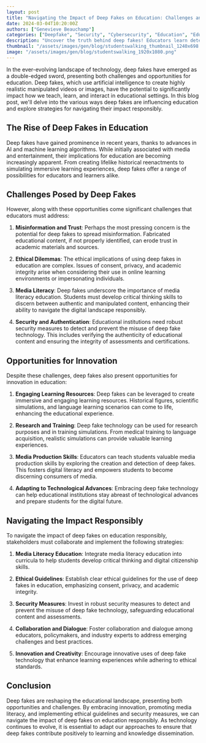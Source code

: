 ```yaml
---
layout: post
title: "Navigating the Impact of Deep Fakes on Education: Challenges and Opportunities"
date: 2024-03-04T10:20:00Z
authors: ["Genevieve Beauchamp"]
categories: ["Deepfake", "Security", "Cybersecurity", "Education", "Educators"]
description: "Uncover the truth behind deep fakes! Educators learn detection methods, including AI tools and critical thinking skills, to combat misinformation effectively."
thumbnail: "/assets/images/gen/blog/studentswalking_thumbnail_1240x698.png"
image: "/assets/images/gen/blog/studentswalking_1920x1080.png"
---
```


In the ever-evolving landscape of technology, deep fakes have emerged as a double-edged sword, presenting both challenges and opportunities for education. Deep fakes, which use artificial intelligence to create highly realistic manipulated videos or images, have the potential to significantly impact how we teach, learn, and interact in educational settings. In this blog post, we'll delve into the various ways deep fakes are influencing education and explore strategies for navigating their impact responsibly.

## The Rise of Deep Fakes in Education

Deep fakes have gained prominence in recent years, thanks to advances in AI and machine learning algorithms. While initially associated with media and entertainment, their implications for education are becoming increasingly apparent. From creating lifelike historical reenactments to simulating immersive learning experiences, deep fakes offer a range of possibilities for educators and learners alike.

## Challenges Posed by Deep Fakes

However, along with these opportunities come significant challenges that educators must address:

1. **Misinformation and Trust**: Perhaps the most pressing concern is the potential for deep fakes to spread misinformation. Fabricated educational content, if not properly identified, can erode trust in academic materials and sources.

2. **Ethical Dilemmas**: The ethical implications of using deep fakes in education are complex. Issues of consent, privacy, and academic integrity arise when considering their use in online learning environments or impersonating individuals.

3. **Media Literacy**: Deep fakes underscore the importance of media literacy education. Students must develop critical thinking skills to discern between authentic and manipulated content, enhancing their ability to navigate the digital landscape responsibly.

4. **Security and Authentication**: Educational institutions need robust security measures to detect and prevent the misuse of deep fake technology. This includes verifying the authenticity of educational content and ensuring the integrity of assessments and certifications.

## Opportunities for Innovation

Despite these challenges, deep fakes also present opportunities for innovation in education:

1. **Engaging Learning Resources**: Deep fakes can be leveraged to create immersive and engaging learning resources. Historical figures, scientific simulations, and language learning scenarios can come to life, enhancing the educational experience.

2. **Research and Training**: Deep fake technology can be used for research purposes and in training simulations. From medical training to language acquisition, realistic simulations can provide valuable learning experiences.

3. **Media Production Skills**: Educators can teach students valuable media production skills by exploring the creation and detection of deep fakes. This fosters digital literacy and empowers students to become discerning consumers of media.

4. **Adapting to Technological Advances**: Embracing deep fake technology can help educational institutions stay abreast of technological advances and prepare students for the digital future.

## Navigating the Impact Responsibly

To navigate the impact of deep fakes on education responsibly, stakeholders must collaborate and implement the following strategies:

1. **Media Literacy Education**: Integrate media literacy education into curricula to help students develop critical thinking and digital citizenship skills.

2. **Ethical Guidelines**: Establish clear ethical guidelines for the use of deep fakes in education, emphasizing consent, privacy, and academic integrity.

3. **Security Measures**: Invest in robust security measures to detect and prevent the misuse of deep fake technology, safeguarding educational content and assessments.

4. **Collaboration and Dialogue**: Foster collaboration and dialogue among educators, policymakers, and industry experts to address emerging challenges and best practices.

5. **Innovation and Creativity**: Encourage innovative uses of deep fake technology that enhance learning experiences while adhering to ethical standards.

## Conclusion

Deep fakes are reshaping the educational landscape, presenting both opportunities and challenges. By embracing innovation, promoting media literacy, and implementing ethical guidelines and security measures, we can navigate the impact of deep fakes on education responsibly. As technology continues to evolve, it is essential to adapt our approaches to ensure that deep fakes contribute positively to learning and knowledge dissemination.